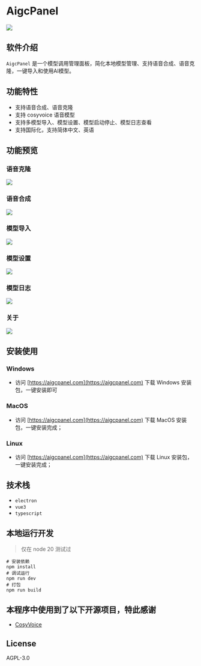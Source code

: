 # AigcPanel

![](./screenshots/cn/voice-clone.png)

## 软件介绍

`AigcPanel` 是一个模型调用管理面板，简化本地模型管理、支持语音合成、语音克隆，一键导入和使用AI模型。

## 功能特性

- 支持语音合成、语音克隆
- 支持 cosyvoice 语音模型
- 支持多模型导入、模型设置、模型启动停止、模型日志查看
- 支持国际化，支持简体中文、英语

## 功能预览

### 语音克隆

![](./screenshots/cn/voice-clone.png)

### 语音合成

![](./screenshots/cn/voice-tts.png)

### 模型导入

![](./screenshots/cn/server-import.png)

### 模型设置

![](./screenshots/cn/server-setting.png)

### 模型日志

![](./screenshots/cn/server-log.png)

### 关于

![](./screenshots/cn/about.png)

## 安装使用

### Windows

- 访问 [https://aigcpanel.com](https://aigcpanel.com) 下载 Windows 安装包，一键安装即可

### MacOS

- 访问 [https://aigcpanel.com](https://aigcpanel.com) 下载 MacOS 安装包，一键安装完成；

### Linux

- 访问 [https://aigcpanel.com](https://aigcpanel.com) 下载 Linux 安装包，一键安装完成；


## 技术栈

- `electron`
- `vue3`
- `typescript`

## 本地运行开发

> 仅在 node 20 测试过

```shell
# 安装依赖
npm install
# 调试运行
npm run dev
# 打包
npm run build
```

## 本程序中使用到了以下开源项目，特此感谢

- [CosyVoice](https://github.com/FunAudioLLM/CosyVoice)

## License

AGPL-3.0
